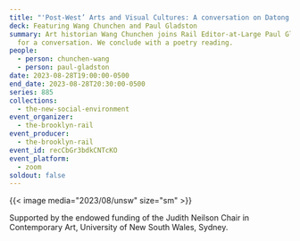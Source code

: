 ```yaml
---
title: "'Post-West’ Arts and Visual Cultures: A conversation on Datong Dazhang"
deck: Featuring Wang Chunchen and Paul Gladston
summary: Art historian Wang Chunchen joins Rail Editor-at-Large Paul Gladston
  for a conversation. We conclude with a poetry reading.
people:
  - person: chunchen-wang
  - person: paul-gladston
date: 2023-08-28T19:00:00-0500
end_date: 2023-08-28T20:30:00-0500
series: 885
collections:
  - the-new-social-environment
event_organizer:
  - the-brooklyn-rail
event_producer:
  - the-brooklyn-rail
event_id: recCbGr3bdkCNTcKO
event_platform:
  - zoom
soldout: false
---
```

{{< image media="2023/08/unsw" size="sm" >}}

Supported by the endowed funding of the Judith Neilson Chair in Contemporary Art, University of New South Wales, Sydney.